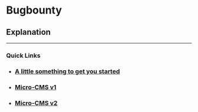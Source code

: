 # Bugbounty

## Explanation
*****************

### Quick Links
  * ### [A little something to get you started](https://github.com/Shashied/bigbangtheory/wiki/Sheldon1#Phase_1) &nbsp;&nbsp;&nbsp; 
  * ### [Micro-CMS v1](https://github.com/Shashied/bigbangtheory/wiki/Sheldon1#Phase_2)
  * ### [Micro-CMS v2](https://github.com/Shashied/bigbangtheory/wiki/Sheldon1#Phase_3)
 

